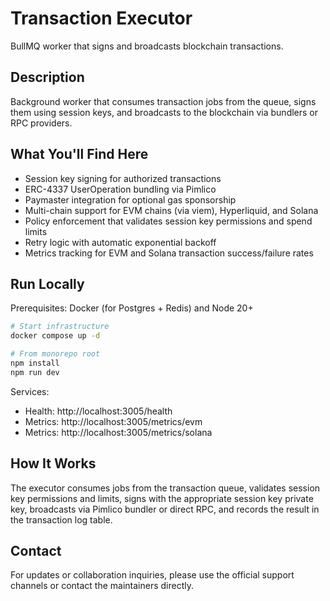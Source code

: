 # Transaction Executor

BullMQ worker that signs and broadcasts blockchain transactions.

## Description

Background worker that consumes transaction jobs from the queue, signs them using session keys, and broadcasts to the blockchain via bundlers or RPC providers.

## What You'll Find Here

- Session key signing for authorized transactions
- ERC-4337 UserOperation bundling via Pimlico
- Paymaster integration for optional gas sponsorship
- Multi-chain support for EVM chains (via viem), Hyperliquid, and Solana
- Policy enforcement that validates session key permissions and spend limits
- Retry logic with automatic exponential backoff
- Metrics tracking for EVM and Solana transaction success/failure rates

## Run Locally

Prerequisites: Docker (for Postgres + Redis) and Node 20+

```bash
# Start infrastructure
docker compose up -d

# From monorepo root
npm install
npm run dev
```

Services:
- Health: http://localhost:3005/health
- Metrics: http://localhost:3005/metrics/evm
- Metrics: http://localhost:3005/metrics/solana


## How It Works

The executor consumes jobs from the transaction queue, validates session key permissions and limits, signs with the appropriate session key private key, broadcasts via Pimlico bundler or direct RPC, and records the result in the transaction log table.

## Contact

For updates or collaboration inquiries, please use the official support channels or contact the maintainers directly.
